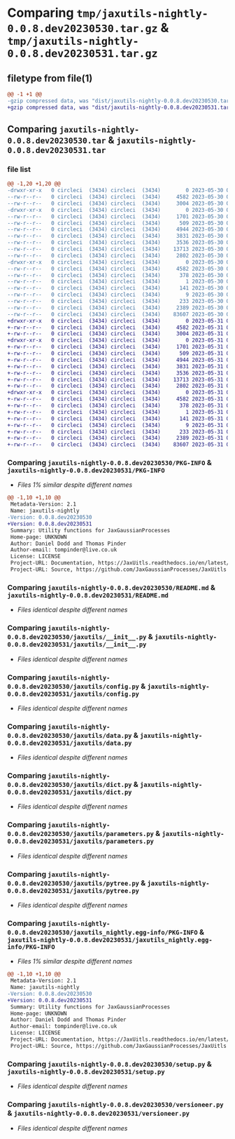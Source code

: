 # Comparing `tmp/jaxutils-nightly-0.0.8.dev20230530.tar.gz` & `tmp/jaxutils-nightly-0.0.8.dev20230531.tar.gz`

## filetype from file(1)

```diff
@@ -1 +1 @@
-gzip compressed data, was "dist/jaxutils-nightly-0.0.8.dev20230530.tar", last modified: Tue May 30 00:06:22 2023, max compression
+gzip compressed data, was "dist/jaxutils-nightly-0.0.8.dev20230531.tar", last modified: Wed May 31 00:06:40 2023, max compression
```

## Comparing `jaxutils-nightly-0.0.8.dev20230530.tar` & `jaxutils-nightly-0.0.8.dev20230531.tar`

### file list

```diff
@@ -1,20 +1,20 @@
-drwxr-xr-x   0 circleci  (3434) circleci  (3434)        0 2023-05-30 00:06:22.834913 jaxutils-nightly-0.0.8.dev20230530/
--rw-r--r--   0 circleci  (3434) circleci  (3434)     4582 2023-05-30 00:06:22.834913 jaxutils-nightly-0.0.8.dev20230530/PKG-INFO
--rw-r--r--   0 circleci  (3434) circleci  (3434)     3004 2023-05-30 00:06:15.000000 jaxutils-nightly-0.0.8.dev20230530/README.md
-drwxr-xr-x   0 circleci  (3434) circleci  (3434)        0 2023-05-30 00:06:22.834913 jaxutils-nightly-0.0.8.dev20230530/jaxutils/
--rw-r--r--   0 circleci  (3434) circleci  (3434)     1701 2023-05-30 00:06:15.000000 jaxutils-nightly-0.0.8.dev20230530/jaxutils/__init__.py
--rw-r--r--   0 circleci  (3434) circleci  (3434)      509 2023-05-30 00:06:22.834913 jaxutils-nightly-0.0.8.dev20230530/jaxutils/_version.py
--rw-r--r--   0 circleci  (3434) circleci  (3434)     4944 2023-05-30 00:06:15.000000 jaxutils-nightly-0.0.8.dev20230530/jaxutils/config.py
--rw-r--r--   0 circleci  (3434) circleci  (3434)     3831 2023-05-30 00:06:15.000000 jaxutils-nightly-0.0.8.dev20230530/jaxutils/data.py
--rw-r--r--   0 circleci  (3434) circleci  (3434)     3536 2023-05-30 00:06:15.000000 jaxutils-nightly-0.0.8.dev20230530/jaxutils/dict.py
--rw-r--r--   0 circleci  (3434) circleci  (3434)    13713 2023-05-30 00:06:15.000000 jaxutils-nightly-0.0.8.dev20230530/jaxutils/parameters.py
--rw-r--r--   0 circleci  (3434) circleci  (3434)     2802 2023-05-30 00:06:15.000000 jaxutils-nightly-0.0.8.dev20230530/jaxutils/pytree.py
-drwxr-xr-x   0 circleci  (3434) circleci  (3434)        0 2023-05-30 00:06:22.834913 jaxutils-nightly-0.0.8.dev20230530/jaxutils_nightly.egg-info/
--rw-r--r--   0 circleci  (3434) circleci  (3434)     4582 2023-05-30 00:06:22.000000 jaxutils-nightly-0.0.8.dev20230530/jaxutils_nightly.egg-info/PKG-INFO
--rw-r--r--   0 circleci  (3434) circleci  (3434)      378 2023-05-30 00:06:22.000000 jaxutils-nightly-0.0.8.dev20230530/jaxutils_nightly.egg-info/SOURCES.txt
--rw-r--r--   0 circleci  (3434) circleci  (3434)        1 2023-05-30 00:06:22.000000 jaxutils-nightly-0.0.8.dev20230530/jaxutils_nightly.egg-info/dependency_links.txt
--rw-r--r--   0 circleci  (3434) circleci  (3434)      141 2023-05-30 00:06:22.000000 jaxutils-nightly-0.0.8.dev20230530/jaxutils_nightly.egg-info/requires.txt
--rw-r--r--   0 circleci  (3434) circleci  (3434)        9 2023-05-30 00:06:22.000000 jaxutils-nightly-0.0.8.dev20230530/jaxutils_nightly.egg-info/top_level.txt
--rw-r--r--   0 circleci  (3434) circleci  (3434)      233 2023-05-30 00:06:22.834913 jaxutils-nightly-0.0.8.dev20230530/setup.cfg
--rw-r--r--   0 circleci  (3434) circleci  (3434)     2389 2023-05-30 00:06:15.000000 jaxutils-nightly-0.0.8.dev20230530/setup.py
--rw-r--r--   0 circleci  (3434) circleci  (3434)    83607 2023-05-30 00:06:15.000000 jaxutils-nightly-0.0.8.dev20230530/versioneer.py
+drwxr-xr-x   0 circleci  (3434) circleci  (3434)        0 2023-05-31 00:06:40.829457 jaxutils-nightly-0.0.8.dev20230531/
+-rw-r--r--   0 circleci  (3434) circleci  (3434)     4582 2023-05-31 00:06:40.829457 jaxutils-nightly-0.0.8.dev20230531/PKG-INFO
+-rw-r--r--   0 circleci  (3434) circleci  (3434)     3004 2023-05-31 00:06:33.000000 jaxutils-nightly-0.0.8.dev20230531/README.md
+drwxr-xr-x   0 circleci  (3434) circleci  (3434)        0 2023-05-31 00:06:40.833457 jaxutils-nightly-0.0.8.dev20230531/jaxutils/
+-rw-r--r--   0 circleci  (3434) circleci  (3434)     1701 2023-05-31 00:06:33.000000 jaxutils-nightly-0.0.8.dev20230531/jaxutils/__init__.py
+-rw-r--r--   0 circleci  (3434) circleci  (3434)      509 2023-05-31 00:06:40.833457 jaxutils-nightly-0.0.8.dev20230531/jaxutils/_version.py
+-rw-r--r--   0 circleci  (3434) circleci  (3434)     4944 2023-05-31 00:06:33.000000 jaxutils-nightly-0.0.8.dev20230531/jaxutils/config.py
+-rw-r--r--   0 circleci  (3434) circleci  (3434)     3831 2023-05-31 00:06:33.000000 jaxutils-nightly-0.0.8.dev20230531/jaxutils/data.py
+-rw-r--r--   0 circleci  (3434) circleci  (3434)     3536 2023-05-31 00:06:33.000000 jaxutils-nightly-0.0.8.dev20230531/jaxutils/dict.py
+-rw-r--r--   0 circleci  (3434) circleci  (3434)    13713 2023-05-31 00:06:33.000000 jaxutils-nightly-0.0.8.dev20230531/jaxutils/parameters.py
+-rw-r--r--   0 circleci  (3434) circleci  (3434)     2802 2023-05-31 00:06:33.000000 jaxutils-nightly-0.0.8.dev20230531/jaxutils/pytree.py
+drwxr-xr-x   0 circleci  (3434) circleci  (3434)        0 2023-05-31 00:06:40.829457 jaxutils-nightly-0.0.8.dev20230531/jaxutils_nightly.egg-info/
+-rw-r--r--   0 circleci  (3434) circleci  (3434)     4582 2023-05-31 00:06:40.000000 jaxutils-nightly-0.0.8.dev20230531/jaxutils_nightly.egg-info/PKG-INFO
+-rw-r--r--   0 circleci  (3434) circleci  (3434)      378 2023-05-31 00:06:40.000000 jaxutils-nightly-0.0.8.dev20230531/jaxutils_nightly.egg-info/SOURCES.txt
+-rw-r--r--   0 circleci  (3434) circleci  (3434)        1 2023-05-31 00:06:40.000000 jaxutils-nightly-0.0.8.dev20230531/jaxutils_nightly.egg-info/dependency_links.txt
+-rw-r--r--   0 circleci  (3434) circleci  (3434)      141 2023-05-31 00:06:40.000000 jaxutils-nightly-0.0.8.dev20230531/jaxutils_nightly.egg-info/requires.txt
+-rw-r--r--   0 circleci  (3434) circleci  (3434)        9 2023-05-31 00:06:40.000000 jaxutils-nightly-0.0.8.dev20230531/jaxutils_nightly.egg-info/top_level.txt
+-rw-r--r--   0 circleci  (3434) circleci  (3434)      233 2023-05-31 00:06:40.833457 jaxutils-nightly-0.0.8.dev20230531/setup.cfg
+-rw-r--r--   0 circleci  (3434) circleci  (3434)     2389 2023-05-31 00:06:33.000000 jaxutils-nightly-0.0.8.dev20230531/setup.py
+-rw-r--r--   0 circleci  (3434) circleci  (3434)    83607 2023-05-31 00:06:33.000000 jaxutils-nightly-0.0.8.dev20230531/versioneer.py
```

### Comparing `jaxutils-nightly-0.0.8.dev20230530/PKG-INFO` & `jaxutils-nightly-0.0.8.dev20230531/PKG-INFO`

 * *Files 1% similar despite different names*

```diff
@@ -1,10 +1,10 @@
 Metadata-Version: 2.1
 Name: jaxutils-nightly
-Version: 0.0.8.dev20230530
+Version: 0.0.8.dev20230531
 Summary: Utility functions for JaxGaussianProcesses
 Home-page: UNKNOWN
 Author: Daniel Dodd and Thomas Pinder
 Author-email: tompinder@live.co.uk
 License: LICENSE
 Project-URL: Documentation, https://JaxUitls.readthedocs.io/en/latest/
 Project-URL: Source, https://github.com/JaxGaussianProcesses/JaxUitls
```

### Comparing `jaxutils-nightly-0.0.8.dev20230530/README.md` & `jaxutils-nightly-0.0.8.dev20230531/README.md`

 * *Files identical despite different names*

### Comparing `jaxutils-nightly-0.0.8.dev20230530/jaxutils/__init__.py` & `jaxutils-nightly-0.0.8.dev20230531/jaxutils/__init__.py`

 * *Files identical despite different names*

### Comparing `jaxutils-nightly-0.0.8.dev20230530/jaxutils/config.py` & `jaxutils-nightly-0.0.8.dev20230531/jaxutils/config.py`

 * *Files identical despite different names*

### Comparing `jaxutils-nightly-0.0.8.dev20230530/jaxutils/data.py` & `jaxutils-nightly-0.0.8.dev20230531/jaxutils/data.py`

 * *Files identical despite different names*

### Comparing `jaxutils-nightly-0.0.8.dev20230530/jaxutils/dict.py` & `jaxutils-nightly-0.0.8.dev20230531/jaxutils/dict.py`

 * *Files identical despite different names*

### Comparing `jaxutils-nightly-0.0.8.dev20230530/jaxutils/parameters.py` & `jaxutils-nightly-0.0.8.dev20230531/jaxutils/parameters.py`

 * *Files identical despite different names*

### Comparing `jaxutils-nightly-0.0.8.dev20230530/jaxutils/pytree.py` & `jaxutils-nightly-0.0.8.dev20230531/jaxutils/pytree.py`

 * *Files identical despite different names*

### Comparing `jaxutils-nightly-0.0.8.dev20230530/jaxutils_nightly.egg-info/PKG-INFO` & `jaxutils-nightly-0.0.8.dev20230531/jaxutils_nightly.egg-info/PKG-INFO`

 * *Files 1% similar despite different names*

```diff
@@ -1,10 +1,10 @@
 Metadata-Version: 2.1
 Name: jaxutils-nightly
-Version: 0.0.8.dev20230530
+Version: 0.0.8.dev20230531
 Summary: Utility functions for JaxGaussianProcesses
 Home-page: UNKNOWN
 Author: Daniel Dodd and Thomas Pinder
 Author-email: tompinder@live.co.uk
 License: LICENSE
 Project-URL: Documentation, https://JaxUitls.readthedocs.io/en/latest/
 Project-URL: Source, https://github.com/JaxGaussianProcesses/JaxUitls
```

### Comparing `jaxutils-nightly-0.0.8.dev20230530/setup.py` & `jaxutils-nightly-0.0.8.dev20230531/setup.py`

 * *Files identical despite different names*

### Comparing `jaxutils-nightly-0.0.8.dev20230530/versioneer.py` & `jaxutils-nightly-0.0.8.dev20230531/versioneer.py`

 * *Files identical despite different names*


